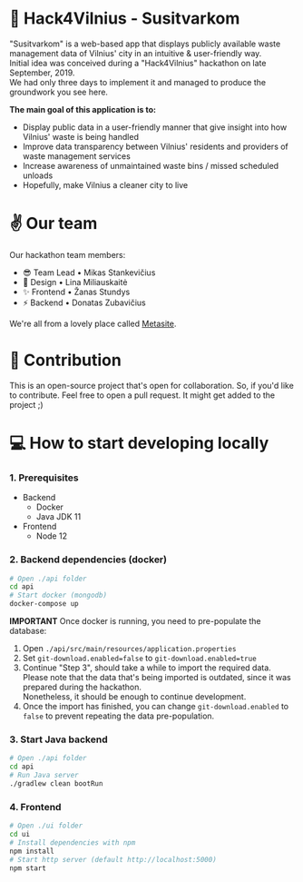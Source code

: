 # 🧹 Hack4Vilnius - Susitvarkom

"Susitvarkom" is a web-based app that displays publicly available waste management
data of Vilnius' city in an intuitive & user-friendly way.  
Initial idea was conceived during a "Hack4Vilnius" hackathon on late September, 2019.  
We had only three days to implement it and managed to produce the groundwork you see here.

**The main goal of this application is to:**

- Display public data in a user-friendly manner that give insight into how Vilnius' waste is being handled
- Improve data transparency between Vilnius' residents and providers of waste management services
- Increase awareness of unmaintained waste bins / missed scheduled unloads
- Hopefully, make Vilnius a cleaner city to live

# ✌ Our team

Our hackathon team members:

- 😎 Team Lead • Mikas Stankevičius
- 🎨 Design • Lina Miliauskaitė
- ✨ Frontend • Žanas Stundys
- ⚡ Backend • Donatas Zubavičius

We're all from a lovely place called [Metasite](https://www.metasite.net/).

# 🤝 Contribution

This is an open-source project that's open for collaboration. So, if you'd like to contribute. Feel free to open a pull request. It might get added to the project ;)

# 💻 How to start developing locally

### 1. Prerequisites

- Backend
  - Docker
  - Java JDK 11
- Frontend
  - Node 12

### 2. Backend dependencies (docker)

```sh
# Open ./api folder
cd api
# Start docker (mongodb)
docker-compose up
```

**IMPORTANT** Once docker is running, you need to pre-populate
the database:
1.  Open `./api/src/main/resources/application.properties`
2.  Set `git-download.enabled=false` to `git-download.enabled=true`
3.  Continue "Step 3", should take a while to import the required data.  
    Please note that the data that's being imported is outdated, since it was
    prepared during the hackathon.  
    Nonetheless, it should be enough to continue development.
4.  Once the import has finished, you can change `git-download.enabled` to `false`
    to prevent repeating the data pre-population.


### 3. Start Java backend 

```sh
# Open ./api folder
cd api
# Run Java server
./gradlew clean bootRun
```

### 4. Frontend

```sh
# Open ./ui folder
cd ui
# Install dependencies with npm
npm install
# Start http server (default http://localhost:5000)
npm start
```
